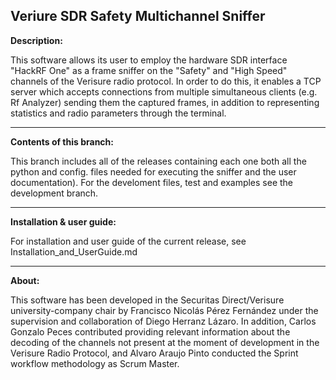 ## Veriure SDR Safety Multichannel Sniffer

**Description:**

This software allows its user to employ the hardware SDR interface "HackRF One" as a frame
sniffer on the "Safety" and "High Speed" channels of the Verisure radio protocol. In order 
to do this, it enables a TCP server which accepts connections from multiple simultaneous 
clients (e.g. Rf Analyzer) sending them the captured frames, in addition to representing 
statistics and radio parameters through the terminal.

---

**Contents of this branch:**

This branch includes all of the releases containing each one both all the python and config. 
files needed for executing the sniffer and the user documentation). For the develoment files,
test and examples see the development branch. 

---

**Installation & user guide:**

For installation and user guide of the current release, see Installation_and_UserGuide.md

---

**About:**

This software has been developed in the Securitas Direct/Verisure university-company chair
by Francisco Nicolás Pérez Fernández under the supervision and collaboration of Diego Herranz
Lázaro. In addition, Carlos Gonzalo Peces contributed providing relevant information about
the decoding of the channels not present at the moment of development in the Verisure Radio
Protocol, and Alvaro Araujo Pinto conducted the Sprint workflow methodology as Scrum Master.

